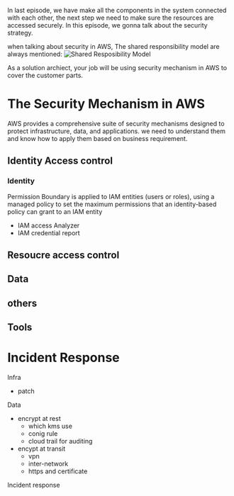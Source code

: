 In last episode, we have make all the components in the system connected with each other, the next step we need to make sure the resources are accessed securely. In this episode, we gonna talk about the security strategy.

when talking about security in AWS, The shared responsibility model are always mentioned:
![Shared Resposibility Model](https://d1.awsstatic.com/security-center/Shared_Responsibility_Model_V2.59d1eccec334b366627e9295b304202faf7b899b.jpg)

As a solution archiect, your job will be using security mechanism in AWS to cover the customer parts.

# The Security Mechanism in AWS

AWS provides a comprehensive suite of security mechanisms designed to protect infrastructure, data, and applications. we need to understand them and know how to apply them based on business requirement.

## Identity Access control

### Identity

Permission Boundary is applied to IAM entities (users or roles), using a managed policy to set the maximum permissions that an identity-based policy can grant to an IAM entity

- IAM access Analyzer
- IAM credential report

## Resoucre access control

## Data

## others

## Tools

# Incident Response

Infra

- patch

Data

- encrypt at rest
  - which kms use
  - conig rule
  - cloud trail for auditing
- encypt at transit
  - vpn
  - inter-network
  - https and certificate

Incident response
